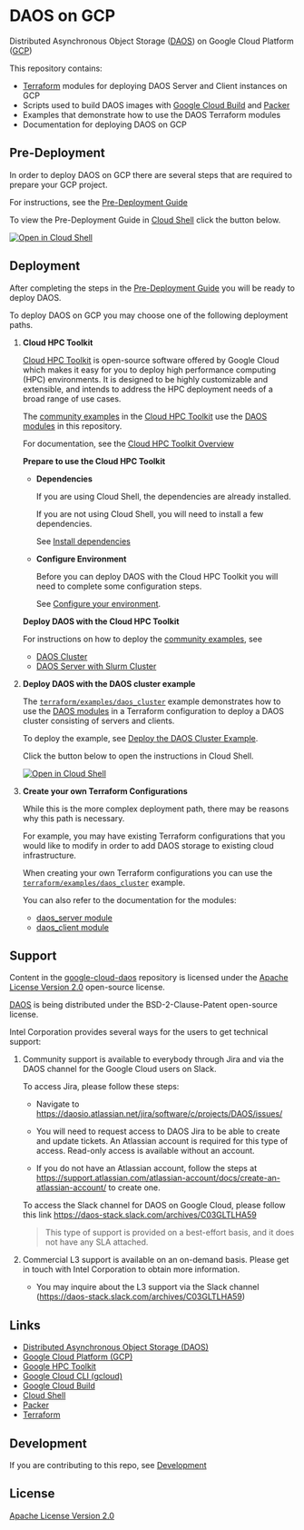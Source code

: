# DAOS on GCP

Distributed Asynchronous Object Storage ([DAOS](https://docs.daos.io/)) on Google Cloud Platform ([GCP](https://cloud.google.com/))

This repository contains:

- [Terraform](https://www.terraform.io/) modules for deploying DAOS Server and Client instances on GCP
- Scripts used to build DAOS images with [Google Cloud Build](https://cloud.google.com/build) and [Packer](https://www.packer.io/)
- Examples that demonstrate how to use the DAOS Terraform modules
- Documentation for deploying DAOS on GCP

## Pre-Deployment

In order to deploy DAOS on GCP there are several steps that are required to prepare your GCP project.

For instructions, see the [Pre-Deployment Guide](docs/pre-deployment_guide.md)

To view the Pre-Deployment Guide in [Cloud Shell](https://cloud.google.com/shell) click the button below.

[![Open in Cloud Shell](https://gstatic.com/cloudssh/images/open-btn.png)](https://ssh.cloud.google.com/cloudshell/open?cloudshell_git_repo=https://github.com/markaolson/google-cloud-daos&cloudshell_git_branch=DAOSGCP-119&shellonly=true&cloudshell_tutorial=docs/pre-deployment_guide.md)

## Deployment

After completing the steps in the [Pre-Deployment Guide](docs/pre-deployment_guide.md) you will be ready to deploy DAOS.

To deploy DAOS on GCP you may choose one of the following deployment paths.

1. **Cloud HPC Toolkit**

   [Cloud HPC Toolkit](https://cloud.google.com/hpc-toolkit) is open-source software offered by Google Cloud which makes it easy for you to deploy high performance computing (HPC) environments. It is designed to be highly customizable and extensible, and intends to address the HPC deployment needs of a broad range of use cases.

   The [community examples](https://github.com/GoogleCloudPlatform/hpc-toolkit/tree/main/community/examples/intel) in the [Cloud HPC Toolkit](https://cloud.google.com/hpc-toolkit) use the [DAOS modules](terraform/modules/) in this repository.

   For documentation, see the [Cloud HPC Toolkit Overview](https://cloud.google.com/hpc-toolkit/docs/overview)

   **Prepare to use the Cloud HPC Toolkit**

   - **Dependencies**

      If you are using Cloud Shell, the dependencies are already installed.

      If you are not using Cloud Shell, you will need to install a few dependencies.

      See [Install dependencies](https://cloud.google.com/hpc-toolkit/docs/setup/install-dependencies)

   - **Configure Environment**

      Before you can deploy DAOS with the Cloud HPC Toolkit you will need to complete some configuration steps.

      See [Configure your environment](https://cloud.google.com/hpc-toolkit/docs/setup/configure-environment).

   **Deploy DAOS with the Cloud HPC Toolkit**

   For instructions on how to deploy the [community examples](https://github.com/GoogleCloudPlatform/hpc-toolkit/tree/main/community/examples/intel), see
   - [DAOS Cluster](https://github.com/GoogleCloudPlatform/hpc-toolkit/tree/main/community/examples/intel#daos-cluster)
   - [DAOS Server with Slurm Cluster](https://github.com/GoogleCloudPlatform/hpc-toolkit/tree/main/community/examples/intel#daos-server-with-slurm-cluster)

2. **Deploy DAOS with the DAOS cluster example**

   The [`terraform/examples/daos_cluster`](terraform/examples/daos_cluster/README.md) example demonstrates how to use the [DAOS modules](terraform/modules/) in a Terraform configuration to deploy a DAOS cluster consisting of servers and clients.

   To deploy the example, see [Deploy the DAOS Cluster Example](docs/deploy_daos_cluster_example.md).

   Click the button below to open the instructions in Cloud Shell.

   [![Open in Cloud Shell](https://gstatic.com/cloudssh/images/open-btn.png)](https://ssh.cloud.google.com/cloudshell/open?cloudshell_git_repo=https://github.com/markaolson/google-cloud-daos&cloudshell_git_branch=DAOSGCP-119&shellonly=true&cloudshell_tutorial=docs/deploy_daos_cluster_example.md)

3. **Create your own Terraform Configurations**

   While this is the more complex deployment path, there may be reasons why this path is necessary.

   For example, you may have existing Terraform configurations that you would like to modify in order to add DAOS storage to existing cloud infrastructure.

   When creating your own Terraform configurations you can use the [`terraform/examples/daos_cluster`](terraform/examples/daos_cluster/README.md) example.

   You can also refer to the documentation for the modules:
   - [daos_server module](terraform/modules/daos_server/README.md)
   - [daos_client module](terraform/modules/daos_client/README.md)



## Support

Content in the [google-cloud-daos](https://github.com/daos-stack/google-cloud-daos) repository is licensed under the [Apache License Version 2.0](LICENSE) open-source license.

[DAOS](https://github.com/daos-stack/daos) is being distributed under the BSD-2-Clause-Patent open-source license.

Intel Corporation provides several ways for the users to get technical support:

1. Community support is available to everybody through Jira and via the DAOS channel for the Google Cloud users on Slack.

   To access Jira, please follow these steps:

   - Navigate to https://daosio.atlassian.net/jira/software/c/projects/DAOS/issues/

   - You will need to request access to DAOS Jira to be able to create and update tickets. An Atlassian account is required for this type of access. Read-only access is available without an account.
   - If you do not have an Atlassian account, follow the steps at https://support.atlassian.com/atlassian-account/docs/create-an-atlassian-account/ to create one.

   To access the Slack channel for DAOS on Google Cloud, please follow this link https://daos-stack.slack.com/archives/C03GLTLHA59

   > This type of support is provided on a best-effort basis, and it does not have any SLA attached.

2. Commercial L3 support is available on an on-demand basis. Please get in touch with Intel Corporation to obtain more information.

   - You may inquire about the L3 support via the Slack channel (https://daos-stack.slack.com/archives/C03GLTLHA59)

## Links

- [Distributed Asynchronous Object Storage (DAOS)](https://docs.daos.io/)
- [Google Cloud Platform (GCP)](https://cloud.google.com/)
- [Google HPC Toolkit](https://github.com/GoogleCloudPlatform/hpc-toolkit)
- [Google Cloud CLI (gcloud)](https://cloud.google.com/cli)
- [Google Cloud Build](https://cloud.google.com/build)
- [Cloud Shell](https://cloud.google.com/shell)
- [Packer](https://www.packer.io/)
- [Terraform](https://www.terraform.io/)

## Development

If you are contributing to this repo, see [Development](docs/development.md)

## License

[Apache License Version 2.0](LICENSE)
